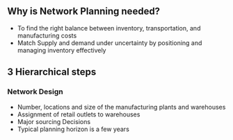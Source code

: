 ## Why is Network Planning needed?
- To find the right balance between inventory, transportation, and manufacturing costs
- Match Supply and demand under uncertainty by positioning and managing inventory effectively

## 3 Hierarchical steps
### Network Design
- Number, locations and size of the manufacturing plants and warehouses
- Assignment of retail outlets to warehouses
- Major sourcing Decisions
- Typical planning horizon is a few years 


